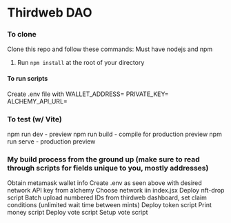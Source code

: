 # Thirdweb DAO

### **To clone**
Clone this repo and follow these commands:
Must have nodejs and npm
1. Run `npm install` at the root of your directory

#### To run scripts
Create .env file with 
WALLET_ADDRESS=
PRIVATE_KEY=
ALCHEMY_API_URL=

### To test (w/ Vite)
npm run dev - preview
npm run build - compile for production preview
npm run serve - production preview

### My build process from the ground up (make sure to read through scripts for fields unique to you, mostly addresses)
Obtain metamask wallet info
Create .env as seen above with desired network API key from alchemy
Choose network iin index.jsx
Deploy nft-drop script
Batch upload numbered IDs from thirdweb dashboard, set claim conditions (unlimited wait time between mints)
Deploy token script
Print money script
Deploy vote script
Setup vote script





